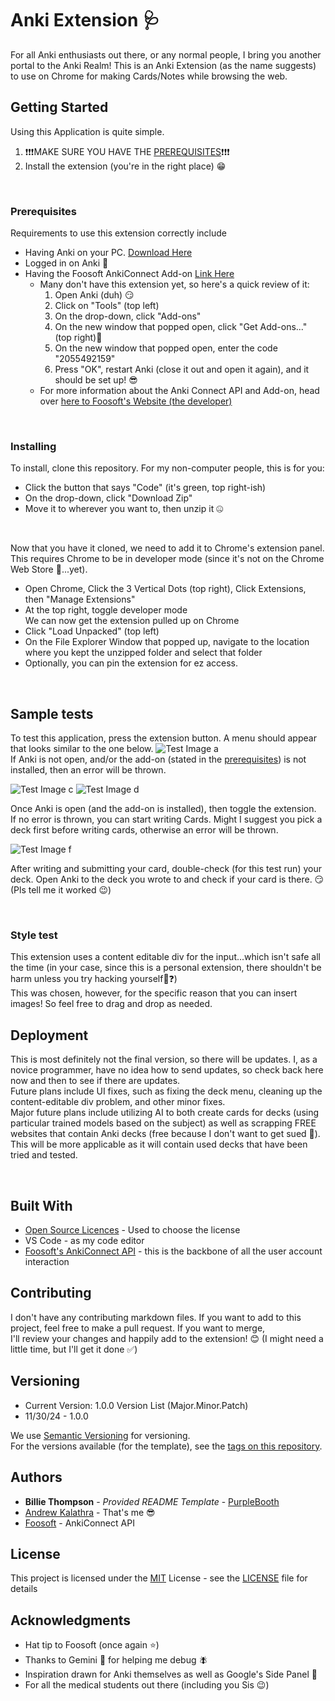 # Anki Extension 🩺

For all Anki enthusiasts out there, or any normal people, I bring you another portal to the Anki Realm!
This is an Anki Extension (as the name suggests) to use on Chrome for making Cards/Notes while browsing the web.


## Getting Started

Using this Application is quite simple. 
1. ❗❗❗MAKE SURE YOU HAVE THE [PREREQUISITES](prerequisites)❗❗❗
2. Install the extension (you're in the right place) 😁

<br>

### Prerequisites

Requirements to use this extension correctly include 
- Having Anki on your PC. [Download Here](https://apps.ankiweb.net/)
- Logged in on Anki 🥸
- Having the Foosoft AnkiConnect Add-on [Link Here](https://ankiweb.net/shared/info/2055492159)
    - Many don't have this extension yet, so here's a quick review of it:
      1. Open Anki (duh) 😏
      2. Click on "Tools" (top left)
      3. On the drop-down, click "Add-ons"
      4. On the new window that popped open, click "Get Add-ons..." (top right)👀
      5. On the new window that popped open, enter the code "2055492159"
      6. Press "OK", restart Anki (close it out and open it again), and it should be set up! 😎
    - For more information about the Anki Connect API and Add-on, head over [here to Foosoft's Website (the developer)](https://foosoft.net/projects/anki-connect/)
  
<br>
  

### Installing

To install, clone this repository.
For my non-computer people, this is for you:
- Click the button that says "Code" (it's green, top right-ish)
- On the drop-down, click "Download Zip"
- Move it to wherever you want to, then unzip it 🤐

<br>

Now that you have it cloned, we need to add it to Chrome's extension panel. This requires Chrome to be in developer mode (since it's not on the Chrome Web Store 🥲...yet).
- Open Chrome, Click the 3 Vertical Dots (top right), Click Extensions, then "Manage Extensions"
- At the top right, toggle developer mode       
We can now get the extension pulled up on Chrome
- Click "Load Unpacked" (top left)
- On the File Explorer Window that popped up, navigate to the location where you kept the unzipped folder and select that folder
- Optionally, you can pin the extension for ez access.

<br>

## Sample tests

To test this application, press the extension button. A menu should appear that looks similar to the one below.
![Test Image a](https://github.com/user-attachments/assets/7b94f068-d125-4406-86ed-6c78432e0787)   
If Anki is not open, and/or the add-on (stated in the [prerequisites](prerequisites)) is not installed, then an error will be thrown.

![Test Image c](https://github.com/user-attachments/assets/ce3f68e6-a784-4e9c-bad0-67947a32d717)
![Test Image d](https://github.com/user-attachments/assets/e59ca12b-d796-445f-aa76-26a62e92bbab)

Once Anki is open (and the add-on is installed), then toggle the extension.   
If no error is thrown, you can start writing Cards. Might I suggest you pick a deck first before writing cards, otherwise an error will be thrown.
  
![Test Image f](https://github.com/user-attachments/assets/2f24545e-3ebb-4614-9127-6be42f182cc7)    

After writing and submitting your card, double-check (for this test run) your deck. Open Anki to the deck you wrote to and check if your card is there. 😏 (Pls tell me it worked 😉)

<br>

### Style test

This extension uses a content editable div for the input...which isn't safe all the time (in your case, since this is a personal extension, there shouldn't be harm unless you try hacking yourself🤔❓)   
This was chosen, however, for the specific reason that you can insert images! So feel free to drag and drop as needed.


## Deployment

This is most definitely not the final version, so there will be updates. I, as a novice programmer, have no idea how to send updates, so check back here now and then to see if there are updates.      
Future plans include UI fixes, such as fixing the deck menu, cleaning up the content-editable div problem, and other minor fixes.    
Major future plans include utilizing AI to both create cards for decks (using particular trained models based on the subject) as well as scrapping FREE websites that contain Anki decks (free because I don't want to get sued 😬).     
This will be more applicable as it will contain used decks that have been tried and tested. 

<br>
 
## Built With

  - [Open Source Licences]([https://creativecommons.org/](https://opensource.org/license/mit)) - Used to choose
    the license
  - VS Code - as my code editor
  - [Foosoft's AnkiConnect API](https://foosoft.net/projects/anki-connect/) - this is the backbone of all the
    user account interaction


## Contributing

I don't have any contributing markdown files. If you want to add to this project, feel free to make a pull request. If you want to merge,    
I'll review your changes and happily add to the extension! 😊 (I might need a little time, but I'll get it done ✅)


## Versioning

- Current Version: 1.0.0
Version List (Major.Minor.Patch)
- 11/30/24 - 1.0.0


We use [Semantic Versioning](http://semver.org/) for versioning.   
For the versions available (for the template), see the [tags on this
repository](https://github.com/PurpleBooth/a-good-readme-template/tags).

## Authors

  - **Billie Thompson** - *Provided README Template* -
    [PurpleBooth](https://github.com/PurpleBooth)
  - [Andrew Kalathra](https://github.com/Andrew-Ka) - That's me 😎
  - [Foosoft](https://foosoft.net/projects/anki-connect/) - AnkiConnect API



## License

This project is licensed under the [MIT](LICENSE)
License - see the [LICENSE](LICENSE) file for details

## Acknowledgments

  - Hat tip to Foosoft (once again ⭐)
  - Thanks to Gemini 🤖 for helping me debug 🪰
  - Inspiration drawn for Anki themselves as well as Google's Side Panel 👾
  - For all the medical students out there (including you Sis 😉)
